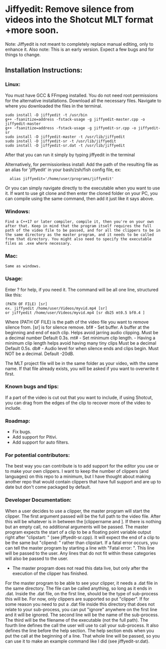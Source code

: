 # Jiffyedit: Remove silence from videos into the Shotcut MLT format +more soon.

Note: Jiffyedit is not meant to completely replace manual editing, only to enhance it.
Also note: This is an early version. Expect a few bugs and for things to change.

## Installation Instructions:

###  Linux:
  
  You must have GCC & FFmpeg installed.
  You do not need root permissions for the alternative installations.
  Download all the necessary files.
  Navigate to where you downloaded the files in the terminal.
  
    sudo install -D jiffyedit -t /usr/bin
    g++ -fsanitize=address -fstack-usage -g jiffyedit-master.cpp -o jiffyedit-master
    g++ -fsanitize=address -fstack-usage -g jiffyedit-sr.cpp -o jiffyedit-sr
    sudo install -D jiffyedit-master -t /usr/lib/jiffyedit
    sudo install -D jiffyedit-sr -t /usr/lib/jiffyedit
    sudo install -D jiffyedit-sr.dat -t /usr/lib/jiffyedit
      
  After that you can run it simply by typing jiffyedit in the terminal
    
  Alternatively, for permissionless install:
    Add the path of the resulting file as an alias for 'jiffyedit' in your bash/zsh/fish config file, ex:
    
      alias jiffyedit='/home/user/programs/jiffyedit'
            
Or you can simply navigate directly to the executable when you want to use it.
If want to use git clone and then enter the cloned folder on your PC, you can compile using the same command, then add it just like it says above.
  
###  Windows:
  
    Find a C++17 or later compiler, compile it, then you're on your own after that. Keep in mind that the program itself requires the full path of the video file to be passed, and for all the clippers to be in the same directory as the master program, and it needs to be called from that directory. You might also need to specify the executable files as .exe where necessary.
    
###  Mac:
  
    Same as windows.
    

### Usage:

  Enter ? for help, if you need it.
  The command will be all one line, structured like this:
  
    (PATH OF FILE) [sr]
    ex. jiffyedit /home/user/Videos/myvid.mp4 [sr]
    or jiffyedit /home/user/Videos/myvid.mp4 [sr db25 mt0.5 bf0.4 ]
   
  Where (PATH OF FILE) is the path of the video file you want to remove silence from.
  [sr] is for silence remove.
  bf# - Set buffer. A buffer at the beginning and end of each clip. Helps avoid jarring audio clipping. Must be a decimal number Default 0.3s.
  mt# - Set minimum clip length. - Having a minimum clip length helps avoid having many tiny clips Must be a decimal Default 0.5s.
  db# - Audio level for when silence ends and clips begin. Must NOT be a decimal. Default -20dB.
  
  The MLT project file will be in the same folder as your video, with the same name. If that file already exists, you will be asked if you want to overwrite it first.
  

### Known bugs and tips:

  If a part of the video is cut out that you want to include, if using Shotcut, you can drag from the edges of the clip to recover more of the video to include.
  
### Roadmap:
 - Fix bugs.
 - Add support for Pitivi.
 - Add support for auto filters.

### For potential contributors:

  The best way you can contribute is to add support for the editor you use or to make your own clippers. I want to keep the number of clippers (and languages) on this repo to a minimum, but I have thought about making another repo that would contain clippers that have full support and are up to date but don't come packaged by default.
 
### Developer Documentation:
  When a user decides to use a clipper, the master program will start the clipper. The first argument passed will be the full path to the video file. After this will be whatever is in between the [clippername and ]. If there is nothing but an empty call, no additional arguments will be passed.
  The master program expects the start of a clip to be a floating point variable output right after "clipstart: " (see jiffyedit-sr.cpp). It will expect the end of a clip to be the same but "clipend: " rather than clipstart.
  If a fatal error occurs, you can tell the master program by starting a line with "Fatal error: ". This line will be passed to the user.
  Any lines that do not fit within these categories will also be passed to the user.
  * The master program does not read this data live, but only after the execution of the clipper has finished.
  
  For the master program to be able to see your clipper, it needs a .dat file in the same directory. The file can be called anything, so long as it ends in .dat. Inside the .dat file, on the first line, should be the type of sub-process this will be. For now, only clippers are supported so put "clipper". If for some reason you need to put a .dat file inside this directory that does not relate to your sub-process, you can put "ignore" anywhere on the first line and it will be ignored. The second line will be the name of the sub-process. The third will be the filename of the executable (not the full path). The fourth line defines the call the user will use to call your sub-process. It also defines the line before the help section. The help section ends when you put the call at the beginning of a line. That whole line will be passed, so you can use it to make an example command like I did (see jiffyedit-sr.dat).
